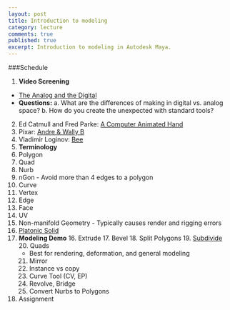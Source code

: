 ```yaml
---
layout: post
title: Introduction to modeling
category: lecture
comments: true
published: true
excerpt: Introduction to modeling in Autodesk Maya.
---
```

###Schedule

1. **Video Screening**
  - [The Analog and the Digital](https://www.youtube.com/watch?v=Lu5y8SMuzMs)
  - **Questions:**
    a. What are the differences of making in digital vs. analog space?
    b. How do you create the unexpected with standard tools?
  2. Ed Catmull and Fred Parke: [A Computer Animated Hand](https://vimeo.com/16292363)
  3. Pixar: [Andre & Wally B](https://www.youtube.com/watch?v=2doT5t51HGs)
  4. Vladimir Loginov: [Bee](https://vimeo.com/44228708)
2. **Terminology**
  1. Polygon
  6. Quad
  7. Nurb
  8. nGon
    - Avoid more than 4 edges to a polygon
  9. Curve
  10. Vertex
  11. Edge
  12. Face
  13. UV
  14. Non-manifold Geometry
    - Typically causes render and rigging errors
  15. [Platonic Solid](https://www.youtube.com/watch?v=C36h00d7xGs)
3. **Modeling Demo**
    16. Extrude
    17. Bevel
    18. Split Polygons
    19. [Subdivide](http://youtu.be/mX0NB9IyYpU?t=1m27s)
    20. Quads
      - Best for rendering, deformation, and general modeling
    21. Mirror
    22. Instance vs copy
    23. Curve Tool (CV, EP)
    24. Revolve, Bridge
    25. Convert Nurbs to Polygons
4. Assignment